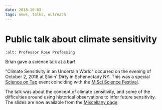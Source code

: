 ```yaml
---
date: 2018-10-03
tags: news, talks, outreach
---
```

# Public talk about climate sensitivity

```{image} /_static/images/BrianProfessing.jpg
:alt: Professor Rose Professing
```

Brian gave a science talk at a bar!

"Climate Sensitivity in an Uncertain World" occurred on the evening of October 2, 2018 at Slidin' Dirty in Schenectady NY. This was a special [Science on Tap](https://www.capsciny.org/project/science-on-tap/) event coinciding with the [MiSci Science Festival](https://www.misci.org/events/science-festival).

The talk was about the concept of climate sensitivity, and some of the difficulties around using historical observations to infer future sensitivity. The slides are now available from the [Miscellany page](/miscellany).
